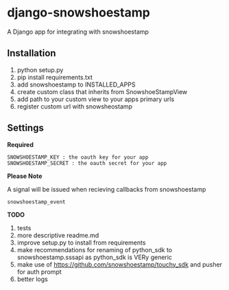django-snowshoestamp
====================

A Django app for integrating with snowshoestamp


Installation
------------

1. python setup.py
2. pip install requirements.txt
3. add snowshoestamp to INSTALLED_APPS
4. create custom class that inherits from SnowshoeStampView
5. add path to your custom view to your apps primary urls
6. register custom url with snowsheostamp

Settings
--------

__Required__

```
SNOWSHOESTAMP_KEY : the oauth key for your app
SNOWSHOESTAMP_SECRET : the oauth secret for your app
```


__Please Note__

A signal will be issued when recieving callbacks from snowshoestamp

```
snowshoestamp_event
```


__TODO__

1. tests
2. more descriptive readme.md
3. improve setup.py to install from requirements
4. make recommendations for renaming of python_sdk to snowshoestamp.sssapi as python_sdk is VERy generic
5. make use of https://github.com/snowshoestamp/touchy_sdk and pusher for auth prompt
6. better logs